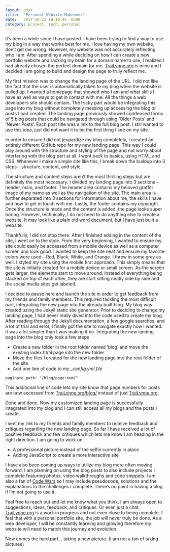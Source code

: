 ```yaml
---
layout: post
title:  "Personal Website Makeover"
date:   2017-10-21 10:10:44 -0500
category: project, tech, personal
---
```

It’s been a while since I have posted. I have been trying to find a way to use my blog in a way that works best for me. I love having my own website, don’t get me wrong. However, my website was not accurately reflecting who I am. After spending a while deciding on how I can create a new portfolio website and racking my brain for a domain name to use, I realized I had already chosen the perfect domain for me. <a href='http://trailynne.org/'>TraiLynne.org</a> is mine and I decided I am going to build and design the page to truly reflect me.

My first mission was to change the landing page of the URL. I did not like the fact that the user is automatically taken to my blog when the website is pulled up. I wanted a homepage that showed who I am and what skills I have as well as ways to get in contact with me. All the things a web developers site should contain. The tricky part would be integrating this page into my blog without completely messing up accessing the blog or posts I had created. The landing page previously showed condensed forms of 5  blog posts that could be navigated through using ‘Older Posts’ and ‘Newer Posts’. Each post title was a link to the full blog post. I still wanted to use this idea, just did not want it to be the first thing I see on my site.

In order to ensure I did not jeopardize my blog completely, I created an entirely different GitHub repo for my new landing page. This way I could play around with the structure and styling of the page and not worry about interfering with the blog part at all. I went back to basics, using HTML and CSS. Whenever I make a simple site like this, I break down the buildup into 3 steps – structure, content, and style. 

The structure and content steps aren’t the most thrilling steps but are definitely the most necessary. I divided my landing page into 3 sections – header, main, and footer. The header area contains my beloved graffiti image of my name as well as the navigation of the site. The main area is further separated into 3 sections for information about me, the skills I have and how to get in touch with me.  Lastly, the footer contains my copyright. Once the structure is made and the content is added, the page looks super boring. However, technically, I do not need to do anything else to create a website. It may look like a plain old word document, but I have just built a website. 

Thankfully, I did not stop there. After I finished adding in the content of the site, I went on to the style. From the very beginning, I wanted to ensure my site could easily be accessed from a mobile device as well as a computer screen and look good. I wanted to keep the site neat and ensure my favorite colors were used – Red, Black, White, and Orange. I threw in some grey as well. I styled my site using the mobile first approach. This simply means that the site is initially created for a mobile device or small screen. As the screen gets larger, the elements start to move around. Instead of everything being stacked on top of each other, they are start sitting neatly side by side and the social media sites get labeled.

I decided to pause here and launch the site in order to get feedback from my friends and family members. This required tackling the most difficult part, integrating the new page into the already built blog. My blog was created using the Jekyll static site generator. Prior to deciding to change my landing page, I had never really dived into the code used to create my blog. After reading through the Jekyll documentation, a few google searches, and a lot of trial and error, I finally got the site to navigate exactly how I wanted. It was a lot simpler than I was making it be. Integrating the new landing page into the blog only took a few steps
<ul>
  <li>Create a new folder in the root folder named ‘blog’ and move the existing index.html page into the new folder</li>
  <li>Move the files I created for the new landing page into the root folder of the site</li>
  <li>Add one line of code to my <em>_config.yml file</em></li>
</ul>

```
paginate_path: "/blog/page:num/"
```

This additional line of code lets my site know that page numbers for posts are now accessed from <a href='http://trailynne.org/blog/'>TraiLynne.org/blog/</a> instead of just <a href='http://trailynne.org/'>TraiLynne.org</a>.

Done and done. 
Now my customized landing page is successfully integrated into my blog and I can still access all my blogs and the posts I create.

I sent my link to my friends and family members to receive feedback and critiques regarding the new landing page. So far I have received a lot of positive feedback and few critiques which lets me know I am heading in the right direction. I am going to work on:
<ul>
  <li>A professional picture instead of the selfie currently in place</li>
  <li>Adding JavaScript to create a more interactive site</li>
</ul>

I have also been coming up ways to utilize my blog more often moving forward.  I am planning on using the blog posts to also include projects I complete featuring photos, video walkthroughs and code snippets. I am also a fan of <a href='https://www.codewars.com/'>Code Wars</a> so I may include pseudocode, solutions and the explanations to the challenges I complete. There’s no point in having a blog if I’m not going to use it. 

Feel free to reach out and let me know what you think. I am always open to suggestions, ideas, feedback, and critiques. Or even just a chat. <a href='http://trailynne.org/'>TraiLynne.org</a> is a work in progress and not even close to being complete. I feel that with a personal portfolio site, the job will never truly be done.  As a web developer, I will be constantly learning and growing therefore my website will need to match this journey and evolution.

Now comes the hard part... taking a new picture. (I am not a fan of taking pictures)
